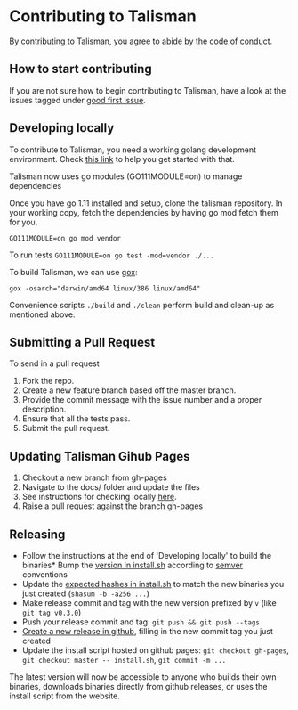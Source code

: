 # Contributing to Talisman

By contributing to Talisman, you agree to abide by the [code of conduct](CODE_OF_CONDUCT.md).

## How to start contributing

If you are not sure how to begin contributing to Talisman, have a look at the issues tagged under [good first issue](https://github.com/thoughtworks/talisman/labels/good%20first%20issue).

## Developing locally

To contribute to Talisman, you need a working golang development
environment. Check [this link](https://golang.org/doc/install) to help
you get started with that.

Talisman now uses go modules (GO111MODULE=on) to manage dependencies

Once you have go 1.11 installed and setup, clone the talisman repository. In your
working copy, fetch the dependencies by having go mod fetch them for
you.

```
GO111MODULE=on go mod vendor
```

To run tests `GO111MODULE=on go test -mod=vendor ./...`

To build Talisman, we can use [gox](https://github.com/mitchellh/gox):

```
gox -osarch="darwin/amd64 linux/386 linux/amd64"
```

Convenience scripts `./build` and `./clean` perform build and clean-up as mentioned above.

## Submitting a Pull Request

To send in a pull request

1. Fork the repo.
2. Create a new feature branch based off the master branch.
3. Provide the commit message with the issue number and a proper description.
4. Ensure that all the tests pass.
5. Submit the pull request.

## Updating Talisman Gihub Pages 

1. Checkout a new branch from gh-pages
2. Navigate to the docs/ folder and update the files
3. See instructions for checking locally [here](https://github.com/thoughtworks/talisman/blob/gh-pages/README.md). 
4. Raise a pull request against the branch gh-pages

## Releasing

* Follow the instructions at the end of 'Developing locally' to build the binaries* Bump the [version in install.sh](https://github.com/thoughtworks/talisman/blob/d4b1b1d11137dbb173bf681a03f16183a9d82255/install.sh#L10) according to [semver](https://semver.org/) conventions
* Update the [expected hashes in install.sh](https://github.com/thoughtworks/talisman/blob/d4b1b1d11137dbb173bf681a03f16183a9d82255/install.sh#L16-L18) to match the new binaries you just created (`shasum -b -a256 ...`)
* Make release commit and tag with the new version prefixed by `v` (like `git tag v0.3.0`)
* Push your release commit and tag: `git push && git push --tags`
* [Create a new release in github](https://github.com/thoughtworks/talisman/releases/new), filling in the new commit tag you just created
* Update the install script hosted on github pages: `git checkout gh-pages`, `git checkout master -- install.sh`, `git commit -m ...`

The latest version will now be accessible to anyone who builds their own binaries, downloads binaries directly from github releases, or uses the install script from the website.
